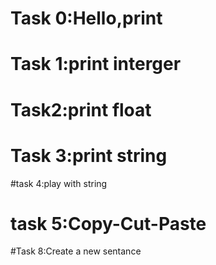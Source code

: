 # Task 0:Hello,print
# Task 1:print interger
# Task2:print float
# Task 3:print string
#task 4:play with string
# task 5:Copy-Cut-Paste
#Task 8:Create a new sentance

